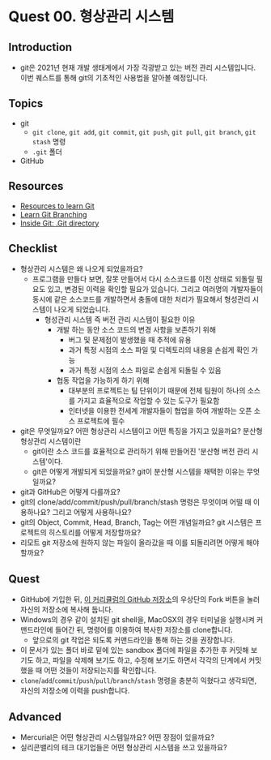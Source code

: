 # Quest 00. 형상관리 시스템

## Introduction
* git은 2021년 현재 개발 생태계에서 가장 각광받고 있는 버전 관리 시스템입니다. 이번 퀘스트를 통해 git의 기초적인 사용법을 알아볼 예정입니다.

## Topics
* git
  * `git clone`, `git add`, `git commit`, `git push`, `git pull`, `git branch`, `git stash` 명령
  * `.git` 폴더
* GitHub

## Resources
* [Resources to learn Git](https://try.github.io)
* [Learn Git Branching](https://learngitbranching.js.org/?locale=ko)
* [Inside Git: .Git directory](https://githowto.com/git_internals_git_directory)

## Checklist
* 형상관리 시스템은 왜 나오게 되었을까요?
  * 프로그램을 만들다 보면, 잘못 만들어서 다시 소스코드를 이전 상태로 되돌릴 필요도 있고, 변경된 이력을 확인할 필요가 있습니다. 그리고 여러명의 개발자들이 동시에 같은 소스코드를 개발하면서 충돌에 대한 처리가 필요해서 형성관리 시스템이 나오게 되었습니다.
    * 형성관리 시스템 즉 버전 관리 시스템이 필요한 이유
      * 개발 하는 동안 소스 코드의 변경 사항을 보존하기 위해
        * 버그 및 문제점이 발생했을 때 추적에 유용
        * 과거 특정 시점의 소스 파일 및 디렉토리의 내용을 손쉽게 확인 가능
        * 과거 특정 시점의 소스 파일로 손쉽게 되돌릴 수 있음
      * 협동 작업을 가능하게 하기 위해
        * 대부분의 프로젝트는 팀 단위이기 때문에 전체 팀원이 하나의 소스를 가지고 효율적으로 작업할 수 있는 도구가 필요함
        * 인터넷을 이용한 전세계 개발자들이 협업을 하여 개발하는 오픈 소스 프로젝트에 필수
* git은 무엇일까요? 어떤 형상관리 시스템이고 어떤 특징을 가지고 있을까요? 분산형 형상관리 시스템이란
  * git이란 소스 코드를 효율적으로 관리하기 위해 만들어진 '분산형 버전 관리 시스템'이다.
  * git은 어떻게 개발되게 되었을까요? git이 분산형 시스템을 채택한 이유는 무엇일까요?
* git과 GitHub은 어떻게 다를까요?
* git의 clone/add/commit/push/pull/branch/stash 명령은 무엇이며 어떨 때 이용하나요? 그리고 어떻게 사용하나요?
* git의 Object, Commit, Head, Branch, Tag는 어떤 개념일까요? git 시스템은 프로젝트의 히스토리를 어떻게 저장할까요?
* 리모트 git 저장소에 원하지 않는 파일이 올라갔을 때 이를 되돌리려면 어떻게 해야 할까요?

## Quest
* GitHub에 가입한 뒤, [이 커리큘럼의 GitHub 저장소](https://github.com/KnowRe-Dev/WebDevCurriculum)의 우상단의 Fork 버튼을 눌러 자신의 저장소에 복사해 둡니다.
* Windows의 경우 같이 설치된 git shell을, MacOSX의 경우 터미널을 실행시켜 커맨드라인에 들어간 뒤, 명령어를 이용하여 복사한 저장소를 clone합니다.
  * 앞으로의 git 작업은 되도록 커맨드라인을 통해 하는 것을 권장합니다.
* 이 문서가 있는 폴더 바로 밑에 있는 sandbox 폴더에 파일을 추가한 후 커밋해 보기도 하고, 파일을 삭제해 보기도 하고, 수정해 보기도 하면서 각각의 단계에서 커밋했을 때 어떤 것들이 저장되는지를 확인합니다.
* `clone`/`add`/`commit`/`push`/`pull`/`branch`/`stash` 명령을 충분히 익혔다고 생각되면, 자신의 저장소에 이력을 push합니다.

## Advanced
* Mercurial은 어떤 형상관리 시스템일까요? 어떤 장점이 있을까요?
* 실리콘밸리의 테크 대기업들은 어떤 형상관리 시스템을 쓰고 있을까요?

